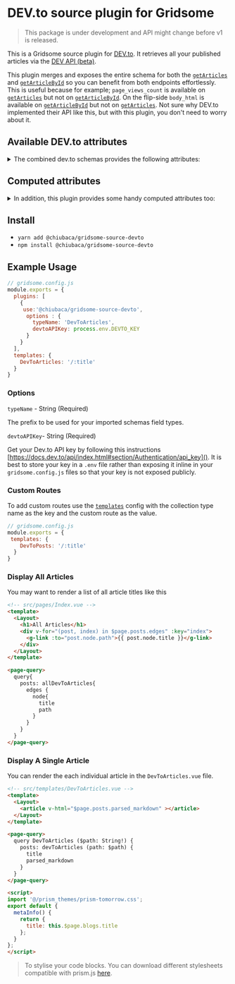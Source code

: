 # DEV.to source plugin for Gridsome

>  This package is under development and API might change before v1 is released.

This is a Gridsome source plugin for [DEV.to](https://docs.dev.to/api/). It retrieves all your published articles via the [DEV API (beta)](https://docs.dev.to/api/).

This plugin merges and exposes the entire schema for both the [`getArticles`](https://docs.dev.to/api/index.html#operation/getArticles) and [`getArticleById`](https://docs.dev.to/api/index.html#operation/getArticleById) so you can benefit from both endpoints effortlessly. This is useful because for example; `page_views_count` is available on [`getArticles`](https://docs.dev.to/api/index.html#operation/getArticles) but not on [`getArticleById`](https://docs.dev.to/api/index.html#operation/getArticleById). On the flip-side `body_html` is available on [`getArticleById`](https://docs.dev.to/api/index.html#operation/getArticleById) but not on [`getArticles`](https://docs.dev.to/api/index.html#operation/getArticles). Not sure why DEV.to implemented their API like this, but with this plugin, you don't need to worry about it.

## Available DEV.to attributes
<details>
  <summary>The combined dev.to schemas provides the following attributes:</summary>
  
  * `type_of`
  
  * `id`
  
  * `title`
  
  * `description`
  
  * `published`
  
  * `readable_publish_date`
  
  * `published_at`
  
  * `slug`
  
  * `url`
  
  * `comments_count`
  
  * `public_reactions_count`
  
  * `page_views_count`
  
  * `collection_id`
  
  * `published_timestamp`
  
  * `positive_reactions_count`
  
  * `social_image`
  
  * `canonical_url`
  
  * `created_at`
  
  * `edited_at`
  
  * `crossposted_at`
  
  * `published_at`
  
  * `last_comment_at`
  
  * `tag_list`
  
  * `tags`
  
  * `body_html`
  
  * `body_markdown`
  
  * `user`
</details>


## Computed attributes
<details>
  <summary>In addition, this plugin provides some handy computed attributes too: </summary>

  * `parsed_markdown`: Similar to `body_html`. However the parsed markdown has been processed to provide some additional extras such syntax highlighting by prism.js and github style auto links. Note: shortcodes are not parsed.
     
  
  * `time_to_read`: Estimated time to read an article based on [200 word per minute](https://irisreading.com/the-average-reading-speed/).
  
</details>

## Install
- `yarn add @chiubaca/gridsome-source-devto`
- `npm install @chiubaca/gridsome-source-devto`

## Example Usage

```js
// gridsome.config.js
module.exports = {
  plugins: [
    {
     use:'@chiubaca/gridsome-source-devto',
      options : {
        typeName: 'DevToArticles',
        devtoAPIKey: process.env.DEVTO_KEY
      }
    }
  ],
  templates: {
    DevToArticles: '/:title'
  }
}
```
### Options

`typeName` - String (Required)

The prefix to be used for your imported schemas field types.

`devtoAPIKey`- String (Required)

Get your Dev.to API key by following this instructions [https://docs.dev.to/api/index.html#section/Authentication/api_key]().
It is best to store your key in a `.env` file rather than exposing it inline in your `gridsome.config.js` files so that your key is not exposed publicly.


### Custom Routes

To add custom routes use the [`templates`](https://gridsome.org/docs/templates/) config with the collection type name as the key and the custom route as the value.

```js
// gridsome.config.js
module.exports = {
 templates: {
    DevToPosts: '/:title'
  }
}
```

### Display All Articles
You may want to render a list of all article titles like this

```html
<!-- src/pages/Index.vue -->
<template>
  <Layout>
    <h1>All Articles</h1>
    <div v-for="(post, index) in $page.posts.edges" :key="index">
      <g-link :to="post.node.path">{{ post.node.title }}</g-link>
    </div>
  </Layout>
</template>

<page-query>
  query{
    posts: allDevToArticles{
      edges {
        node{
          title
          path
        }
      }
    }
  }
</page-query>

```

### Display A Single Article
You can render the each individual article in the `DevToArticles.vue` file.

```html
<!-- src/templates/DevToArticles.vue -->
<template>
  <Layout>
    <article v-html="$page.posts.parsed_markdown" ></article>
  </Layout>
</template>

<page-query>
  query DevToArticles ($path: String!) {
    posts: devToArticles (path: $path) {
      title
      parsed_markdown
    }
  }
</page-query>

<script>
import '@/prism_themes/prism-tomorrow.css';
export default {
  metaInfo() {
    return {
      title: this.$page.blogs.title
    };
  }
};
</script>

```
> To stylise your code blocks. You can download different stylesheets compatible with prism.js [here](https://prismjs.com/index.html).


